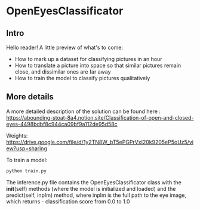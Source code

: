 # OpenEyesClassificator

## Intro
Hello reader! A little preview of what's to come:

- How to mark up a dataset for classifying pictures in an hour
- How to translate a picture into space so that similar pictures remain close, and dissimilar ones are far away
- How to train the model to classify pictures qualitatively

## More details
A more detailed description of the solution can be found here : https://abounding-stoat-8a4.notion.site/Classification-of-open-and-closed-eyes-4498bdbf8c944ca09bf9a112de95d58c 

Weights: https://drive.google.com/file/d/1y2TN8W_bT5ePGPrVxI20k9205eP5oUz5/view?usp=sharing

To train a model:

```python
python train.py
```
The inference.py file contains the OpenEyesClassificator class with the __init__(self) methods (where the model is initialized and loaded) and the predict(self, inpIm) method, where inpIm is the full path to the eye image, which returns - classification score from 0.0 to 1.0
